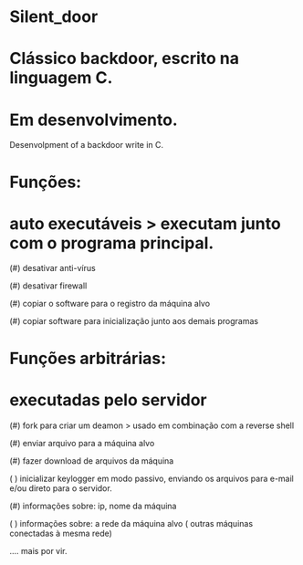 # Silent_door 


# Clássico backdoor, escrito na linguagem C.
 
# Em desenvolvimento.

Desenvolpment of a backdoor write in C. 

# Funções: 

# auto executáveis > executam junto com o programa principal.

(#) desativar anti-vírus 

(#) desativar firewall 

(#) copiar o software para o registro da máquina alvo 

(#) copiar software para inicialização junto aos demais programas 


# Funções arbitrárias:

# executadas pelo servidor 

(#) fork para criar um deamon > usado em combinação com a reverse shell 

(#) enviar arquivo para a máquina alvo

(#) fazer download de arquivos da máquina

( ) inicializar keylogger em modo passivo, enviando os arquivos para e-mail e/ou direto para o servidor. 

(#) informações sobre: ip, nome da máquina

( ) informações sobre: a rede da máquina alvo ( outras máquinas conectadas à mesma rede)
 
.... mais por vir. 
